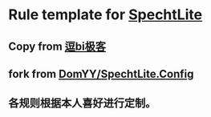 # Rule template for [SpechtLite](https://github.com/zhuhaow/SpechtLite)
## Copy from **[逗bi极客](http://www.yeshigeek.com/forum.php)**

## fork from [DomYY/SpechtLite.Config](https://github.com/DomYY/SpechtLite.Config)

## 各规则根据本人喜好进行定制。
